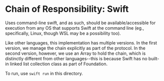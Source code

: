 # Chain of Responsibility: Swift
Uses command-line swift, and as such, should be available/accessible for execution from any OS that supports Swift at the command line (eg., specifically, Linux, though WSL may be a possibility too).

Like other languages, this implementation has multiple versions. In the first version, we manage the chain explicitly as part of the protocol. In the second version, however, we use an Array to hold the chain, which is distinctly different from other languages--this is because Swift has no built-in linked list collection class as part of Foundation.

To run, use `swift run` in this directory.
